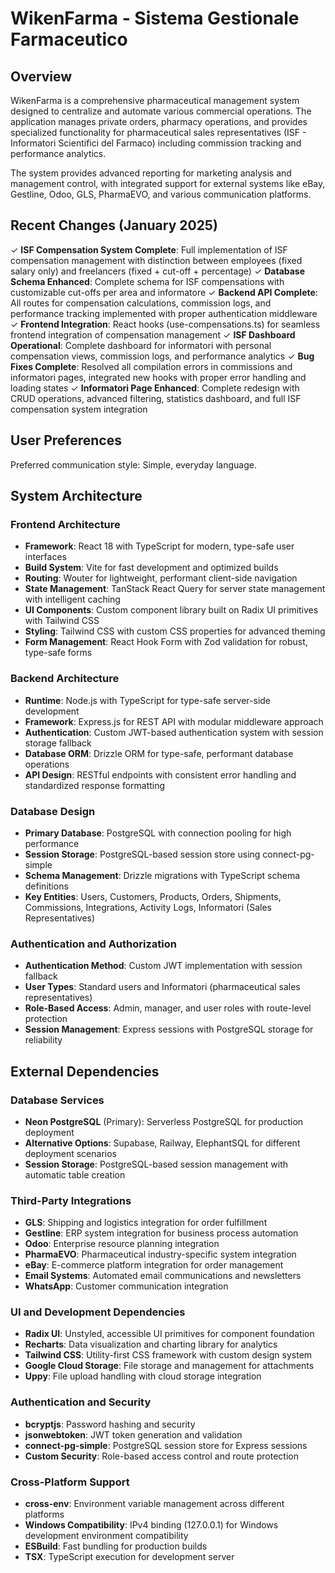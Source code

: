 # WikenFarma - Sistema Gestionale Farmaceutico

## Overview

WikenFarma is a comprehensive pharmaceutical management system designed to centralize and automate various commercial operations. The application manages private orders, pharmacy operations, and provides specialized functionality for pharmaceutical sales representatives (ISF - Informatori Scientifici del Farmaco) including commission tracking and performance analytics.

The system provides advanced reporting for marketing analysis and management control, with integrated support for external systems like eBay, Gestline, Odoo, GLS, PharmaEVO, and various communication platforms.

## Recent Changes (January 2025)

✓ **ISF Compensation System Complete**: Full implementation of ISF compensation management with distinction between employees (fixed salary only) and freelancers (fixed + cut-off + percentage)
✓ **Database Schema Enhanced**: Complete schema for ISF compensations with customizable cut-offs per area and informatore
✓ **Backend API Complete**: All routes for compensation calculations, commission logs, and performance tracking implemented with proper authentication middleware
✓ **Frontend Integration**: React hooks (use-compensations.ts) for seamless frontend integration of compensation management
✓ **ISF Dashboard Operational**: Complete dashboard for informatori with personal compensation views, commission logs, and performance analytics
✓ **Bug Fixes Complete**: Resolved all compilation errors in commissions and informatori pages, integrated new hooks with proper error handling and loading states
✓ **Informatori Page Enhanced**: Complete redesign with CRUD operations, advanced filtering, statistics dashboard, and full ISF compensation system integration

## User Preferences

Preferred communication style: Simple, everyday language.

## System Architecture

### Frontend Architecture
- **Framework**: React 18 with TypeScript for modern, type-safe user interfaces
- **Build System**: Vite for fast development and optimized builds
- **Routing**: Wouter for lightweight, performant client-side navigation
- **State Management**: TanStack React Query for server state management with intelligent caching
- **UI Components**: Custom component library built on Radix UI primitives with Tailwind CSS
- **Styling**: Tailwind CSS with custom CSS properties for advanced theming
- **Form Management**: React Hook Form with Zod validation for robust, type-safe forms

### Backend Architecture
- **Runtime**: Node.js with TypeScript for type-safe server-side development
- **Framework**: Express.js for REST API with modular middleware approach
- **Authentication**: Custom JWT-based authentication system with session storage fallback
- **Database ORM**: Drizzle ORM for type-safe, performant database operations
- **API Design**: RESTful endpoints with consistent error handling and standardized response formatting

### Database Design
- **Primary Database**: PostgreSQL with connection pooling for high performance
- **Session Storage**: PostgreSQL-based session store using connect-pg-simple
- **Schema Management**: Drizzle migrations with TypeScript schema definitions
- **Key Entities**: Users, Customers, Products, Orders, Shipments, Commissions, Integrations, Activity Logs, Informatori (Sales Representatives)

### Authentication and Authorization
- **Authentication Method**: Custom JWT implementation with session fallback
- **User Types**: Standard users and Informatori (pharmaceutical sales representatives)
- **Role-Based Access**: Admin, manager, and user roles with route-level protection
- **Session Management**: Express sessions with PostgreSQL storage for reliability

## External Dependencies

### Database Services
- **Neon PostgreSQL** (Primary): Serverless PostgreSQL for production deployment
- **Alternative Options**: Supabase, Railway, ElephantSQL for different deployment scenarios
- **Session Storage**: PostgreSQL-based session management with automatic table creation

### Third-Party Integrations
- **GLS**: Shipping and logistics integration for order fulfillment
- **Gestline**: ERP system integration for business process automation
- **Odoo**: Enterprise resource planning integration
- **PharmaEVO**: Pharmaceutical industry-specific system integration
- **eBay**: E-commerce platform integration for order management
- **Email Systems**: Automated email communications and newsletters
- **WhatsApp**: Customer communication integration

### UI and Development Dependencies
- **Radix UI**: Unstyled, accessible UI primitives for component foundation
- **Recharts**: Data visualization and charting library for analytics
- **Tailwind CSS**: Utility-first CSS framework with custom design system
- **Google Cloud Storage**: File storage and management for attachments
- **Uppy**: File upload handling with cloud storage integration

### Authentication and Security
- **bcryptjs**: Password hashing and security
- **jsonwebtoken**: JWT token generation and validation
- **connect-pg-simple**: PostgreSQL session store for Express sessions
- **Custom Security**: Role-based access control and route protection

### Cross-Platform Support
- **cross-env**: Environment variable management across different platforms
- **Windows Compatibility**: IPv4 binding (127.0.0.1) for Windows development environment compatibility
- **ESBuild**: Fast bundling for production builds
- **TSX**: TypeScript execution for development server